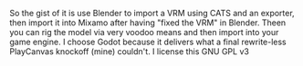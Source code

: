 So the gist of it is use Blender to import a VRM using CATS and an exporter, then import it into Mixamo after having "fixed the VRM" in Blender. Theen you can rig the model via very voodoo means and then import into your game engine. I choose Godot because it delivers what a final rewrite-less PlayCanvas knockoff (mine) couldn't. I license this GNU GPL v3
